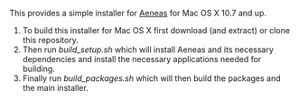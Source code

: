 This provides a simple installer for [Aeneas](https://github.com/readbeyond/aeneas) for Mac OS X 10.7 and up.

1. To build this installer for Mac OS X first download (and extract) or clone this repository.
2. Then run *build\_setup.sh* which will install Aeneas and its necessary dependencies and install the necessary applications needed for building.
3. Finally run *build\_packages.sh* which will then build the packages and the main installer.
